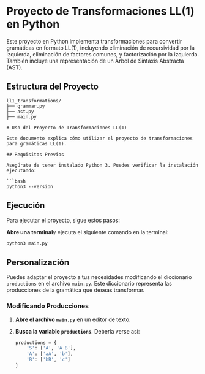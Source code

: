 # Proyecto de Transformaciones LL(1) en Python

Este proyecto en Python implementa transformaciones para convertir gramáticas en formato LL(1), incluyendo eliminación de recursividad por la izquierda, eliminación de factores comunes, y factorización por la izquierda. También incluye una representación de un Árbol de Sintaxis Abstracta (AST).

## Estructura del Proyecto

```plaintext
ll1_transformations/
├── grammar.py
├── ast.py
├── main.py

# Uso del Proyecto de Transformaciones LL(1)

Este documento explica cómo utilizar el proyecto de transformaciones para gramáticas LL(1).

## Requisitos Previos

Asegúrate de tener instalado Python 3. Puedes verificar la instalación ejecutando:

```bash
python3 --version
```

## Ejecución

Para ejecutar el proyecto, sigue estos pasos:

**Abre una terminal**y ejecuta el siguiente comando en la terminal:

   ```bash
   python3 main.py
   ```

## Personalización

Puedes adaptar el proyecto a tus necesidades modificando el diccionario `productions` en el archivo `main.py`. Este diccionario representa las producciones de la gramática que deseas transformar.

### Modificando Producciones

1. **Abre el archivo `main.py`** en un editor de texto.

2. **Busca la variable `productions`**. Debería verse así:

   ```python
   productions = {
       'S': ['A', 'A B'],
       'A': ['aA', 'b'],
       'B': ['bB', 'c']
   }
